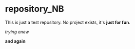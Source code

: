 # repository_NB

This is just a test repository. No project exists, it's **just for fun**.

*trying anew*

**and again**
